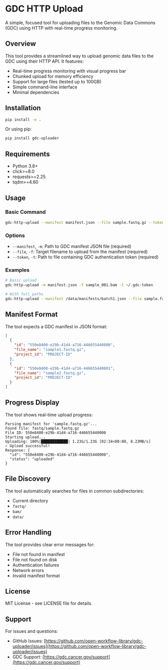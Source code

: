# GDC HTTP Upload

A simple, focused tool for uploading files to the Genomic Data Commons (GDC) using HTTP with real-time progress monitoring.

## Overview

This tool provides a streamlined way to upload genomic data files to the GDC using their HTTP API. It features:

- Real-time progress monitoring with visual progress bar
- Chunked upload for memory efficiency
- Support for large files (tested up to 100GB)
- Simple command-line interface
- Minimal dependencies

## Installation

```bash
pip install -e .
```

Or using pip:

```bash
pip install gdc-uploader
```

## Requirements

- Python 3.8+
- click>=8.0
- requests>=2.25
- tqdm>=4.60

## Usage

### Basic Command

```bash
gdc-http-upload --manifest manifest.json --file sample.fastq.gz --token token.txt
```

### Options

- `--manifest`, `-m`: Path to GDC manifest JSON file (required)
- `--file`, `-f`: Target filename to upload from the manifest (required)
- `--token`, `-t`: Path to file containing GDC authentication token (required)

### Examples

```bash
# Basic upload
gdc-http-upload -m manifest.json -f sample_001.bam -t ~/.gdc-token

# With full paths
gdc-http-upload --manifest /data/manifests/batch1.json --file sample.fastq.gz --token /secure/token.txt
```

## Manifest Format

The tool expects a GDC manifest in JSON format:

```json
[
  {
    "id": "550e8400-e29b-41d4-a716-446655440000",
    "file_name": "sample1.fastq.gz",
    "project_id": "PROJECT-ID"
  },
  {
    "id": "550e8400-e29b-41d4-a716-446655440001", 
    "file_name": "sample2.fastq.gz",
    "project_id": "PROJECT-ID"
  }
]
```

## Progress Display

The tool shows real-time upload progress:

```
Parsing manifest for 'sample.fastq.gz'...
Found file: fastq/sample.fastq.gz
File ID: 550e8400-e29b-41d4-a716-446655440000
Starting upload...
Uploading: 100%|████████████| 1.23G/1.23G [02:34<00:00, 8.23MB/s]
✓ Upload successful!
Response: {
  "id": "550e8400-e29b-41d4-a716-446655440000",
  "status": "uploaded"
}
```

## File Discovery

The tool automatically searches for files in common subdirectories:
- Current directory
- `fastq/`
- `bam/`
- `data/`

## Error Handling

The tool provides clear error messages for:
- File not found in manifest
- File not found on disk
- Authentication failures
- Network errors
- Invalid manifest format

## License

MIT License - see LICENSE file for details.

## Support

For issues and questions:
- GitHub Issues: [https://github.com/open-workflow-library/gdc-uploader/issues](https://github.com/open-workflow-library/gdc-uploader/issues)
- GDC Support: [https://gdc.cancer.gov/support](https://gdc.cancer.gov/support)